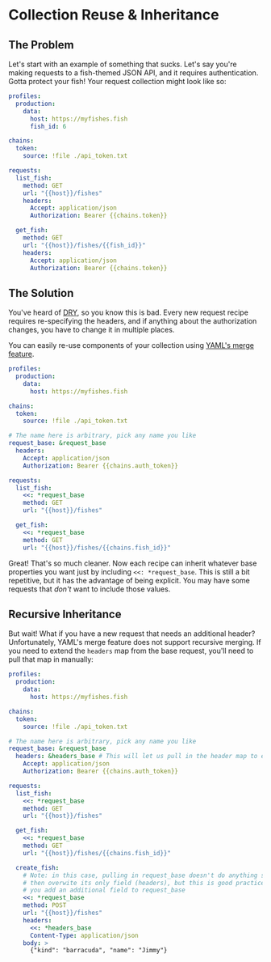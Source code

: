 # Collection Reuse & Inheritance

## The Problem

Let's start with an example of something that sucks. Let's say you're making requests to a fish-themed JSON API, and it requires authentication. Gotta protect your fish! Your request collection might look like so:

```yaml
profiles:
  production:
    data:
      host: https://myfishes.fish
      fish_id: 6

chains:
  token:
    source: !file ./api_token.txt

requests:
  list_fish:
    method: GET
    url: "{{host}}/fishes"
    headers:
      Accept: application/json
      Authorization: Bearer {{chains.token}}

  get_fish:
    method: GET
    url: "{{host}}/fishes/{{fish_id}}"
    headers:
      Accept: application/json
      Authorization: Bearer {{chains.token}}
```

## The Solution

You've heard of [DRY](https://en.wikipedia.org/wiki/Don%27t_repeat_yourself), so you know this is bad. Every new request recipe requires re-specifying the headers, and if anything about the authorization changes, you have to change it in multiple places.

You can easily re-use components of your collection using [YAML's merge feature](https://yaml.org/type/merge.html).

```yaml
profiles:
  production:
    data:
      host: https://myfishes.fish

chains:
  token:
    source: !file ./api_token.txt

# The name here is arbitrary, pick any name you like
request_base: &request_base
  headers:
    Accept: application/json
    Authorization: Bearer {{chains.auth_token}}

requests:
  list_fish:
    <<: *request_base
    method: GET
    url: "{{host}}/fishes"

  get_fish:
    <<: *request_base
    method: GET
    url: "{{host}}/fishes/{{chains.fish_id}}"
```

Great! That's so much cleaner. Now each recipe can inherit whatever base properties you want just by including `<<: *request_base`. This is still a bit repetitive, but it has the advantage of being explicit. You may have some requests that _don't_ want to include those values.

## Recursive Inheritance

But wait! What if you have a new request that needs an additional header? Unfortunately, YAML's merge feature does not support recursive merging. If you need to extend the `headers` map from the base request, you'll need to pull that map in manually:

```yaml
profiles:
  production:
    data:
      host: https://myfishes.fish

chains:
  token:
    source: !file ./api_token.txt

# The name here is arbitrary, pick any name you like
request_base: &request_base
  headers: &headers_base # This will let us pull in the header map to extend it
    Accept: application/json
    Authorization: Bearer {{chains.auth_token}}

requests:
  list_fish:
    <<: *request_base
    method: GET
    url: "{{host}}/fishes"

  get_fish:
    <<: *request_base
    method: GET
    url: "{{host}}/fishes/{{chains.fish_id}}"

  create_fish:
    # Note: in this case, pulling in request_base doesn't do anything since we
    # then overwite its only field (headers), but this is good practice in case
    # you add an additional field to request_base
    <<: *request_base
    method: POST
    url: "{{host}}/fishes"
    headers:
      <<: *headers_base
      Content-Type: application/json
    body: >
      {"kind": "barracuda", "name": "Jimmy"}
```
